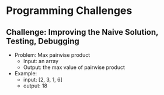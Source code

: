 # Programming Challenges

## Challenge: Improving the Naive Solution, Testing, Debugging
+ Problem: Max pairwise product 
    - Input: an array
    - Output: the max value of pairwise product
+ Example: 
    - input: [2, 3, 1, 6]
    - output: 18